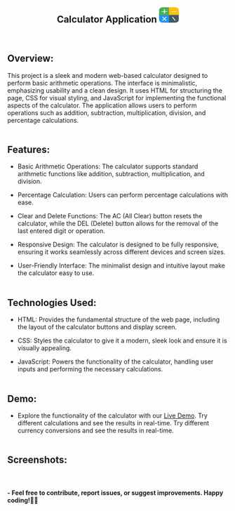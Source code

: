 <h2 align = "center">Calculator Application <img src="assets/favicon.png" alt="" height="35" width="45"/></h2>
<br>

<h2>Overview:</h2>

This project is a sleek and modern web-based calculator designed to perform basic arithmetic operations. The interface is minimalistic, emphasizing usability and a clean design. It uses HTML for structuring the page, CSS for visual styling, and JavaScript for implementing the functional aspects of the calculator. The application allows users to perform operations such as addition, subtraction, multiplication, division, and percentage calculations.
<br><br>

<h2>Features:</h2>

- Basic Arithmetic Operations: The calculator supports standard arithmetic functions like addition, subtraction, multiplication, and division.
  
- Percentage Calculation: Users can perform percentage calculations with ease.

- Clear and Delete Functions: The AC (All Clear) button resets the calculator, while the DEL (Delete) button allows for the removal of the last entered digit or operation.

- Responsive Design: The calculator is designed to be fully responsive, ensuring it works seamlessly across different devices and screen sizes.

- User-Friendly Interface: The minimalist design and intuitive layout make the calculator easy to use.
<br><br>

<h2>Technologies Used:</h2>

- HTML: Provides the fundamental structure of the web page, including the layout of the calculator buttons and display screen.

- CSS: Styles the calculator to give it a modern, sleek look and ensure it is visually appealing.

- JavaScript: Powers the functionality of the calculator, handling user inputs and performing the necessary calculations.
<br><br>

<h2>Demo:</h2>

- Explore the functionality of the calculator with our <a href="https://prajyotkalekar.github.io/Calculator_Application/" target="_blank">Live Demo</a>. Try different calculations and see the results in real-time. Try different currency conversions and see the results in real-time.
<br><br>

<h2>Screenshots:</h2>
<br>

<h4> - Feel free to contribute, report issues, or suggest improvements. Happy coding!🤝💡</h4>
